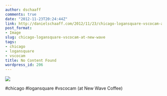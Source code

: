 ```yaml
---
author: dschaaff
comments: true
date: "2012-11-23T20:24:44Z"
link: http://danielschaaff.com/2012/11/23/chicago-logansquare-vscocam-at-new-wave/
post_format:
- Image
slug: chicago-logansquare-vscocam-at-new-wave
tags:
- chicago
- logansquare
- vscocam
title: No Content Found
wordpress_id: 206
---
```


![](https://danielschaaff.files.wordpress.com/2012/11/tumblr_mdyjd81o9f1qcnv82o1_1280.jpg)

#chicago #logansquare #vscocam (at New Wave Coffee)
